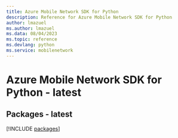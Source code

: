 ```yaml
---
title: Azure Mobile Network SDK for Python
description: Reference for Azure Mobile Network SDK for Python
author: lmazuel
ms.author: lmazuel
ms.data: 08/04/2023
ms.topic: reference
ms.devlang: python
ms.service: mobilenetwork
---
```

# Azure Mobile Network SDK for Python - latest
## Packages - latest
[!INCLUDE [packages](mobile-network-index.md)]